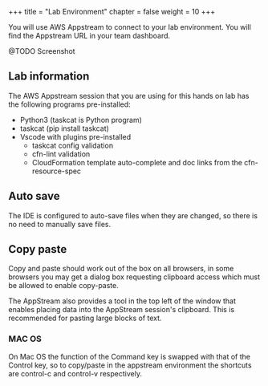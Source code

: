 +++
title = "Lab Environment"
chapter = false
weight = 10
+++

You will use AWS Appstream to connect to your lab environment. You will find the Appstream URL in your team dashboard.

@TODO Screenshot

## Lab information 

The AWS Appstream session that you are using for this hands on lab has the following programs pre-installed:

- Python3 (taskcat is Python program)
- taskcat (pip install taskcat)
- Vscode with plugins pre-installed 
  - taskcat config validation
  - cfn-lint validation
  - CloudFormation template auto-complete and doc links from the cfn-resource-spec

## Auto save

The IDE is configured to auto-save files when they are changed, so there is no need to 
manually save files.

## Copy paste

Copy and paste should work out of the box on all browsers, in some browsers you may get 
a dialog box requesting clipboard access which must be allowed to enable copy-paste.

The AppStream also provides a tool in the top left of the window that enables placing 
data into the AppStream session's clipboard. This is recommended for pasting large 
blocks of text.

### MAC OS

On Mac OS the function of the Command key is swapped with that of the Control key, so
to copy/paste in the appstream environment the shortcuts are control-c and control-v 
respectively.
